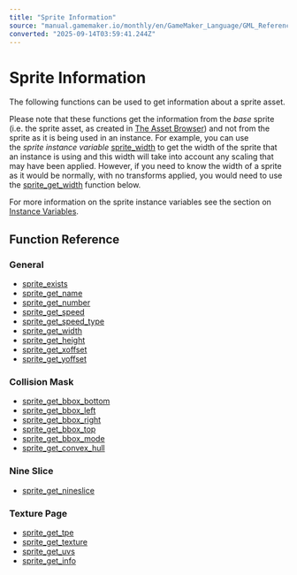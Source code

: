 ```yaml
---
title: "Sprite Information"
source: "manual.gamemaker.io/monthly/en/GameMaker_Language/GML_Reference/Asset_Management/Sprites/Sprite_Information/Sprite_Information.htm"
converted: "2025-09-14T03:59:41.244Z"
---
```


# Sprite Information

The following functions can be used to get information about a sprite asset.

Please note that these functions get the information from the _base_ sprite (i.e. the sprite asset, as created in [The Asset Browser](../../../../../Introduction/The_Asset_Browser.md)) and not from the sprite as it is being used in an instance. For example, you can use the _sprite_ _instance variable_ [sprite\_width](../Sprite_Instance_Variables/sprite_width.md) to get the width of the sprite that an instance is using and this width will take into account any scaling that may have been applied. However, if you need to know the width of a sprite as it would be normally, with no transforms applied, you would need to use the [sprite\_get\_width](sprite_get_width.md) function below.

For more information on the sprite instance variables see the section on [Instance Variables](../../../../GML_Overview/Variables/Instance_Variables.md).

## Function Reference

### General

-   [sprite\_exists](../Sprite_Manipulation/sprite_exists.md)
-   [sprite\_get\_name](sprite_get_name.md)
-   [sprite\_get\_number](sprite_get_number.md)
-   [sprite\_get\_speed](sprite_get_speed.md)
-   [sprite\_get\_speed\_type](sprite_get_speed_type.md)
-   [sprite\_get\_width](sprite_get_width.md)
-   [sprite\_get\_height](sprite_get_height.md)
-   [sprite\_get\_xoffset](sprite_get_xoffset.md)
-   [sprite\_get\_yoffset](sprite_get_yoffset.md)

### Collision Mask

-   [sprite\_get\_bbox\_bottom](sprite_get_bbox_bottom.md)
-   [sprite\_get\_bbox\_left](sprite_get_bbox_left.md)
-   [sprite\_get\_bbox\_right](sprite_get_bbox_right.md)
-   [sprite\_get\_bbox\_top](sprite_get_bbox_top.md)
-   [sprite\_get\_bbox\_mode](sprite_get_bbox_mode.md)
-   [sprite\_get\_convex\_hull](sprite_get_convex_hull.md)

### Nine Slice

-   [sprite\_get\_nineslice](sprite_get_nineslice.md)

### Texture Page

-   [sprite\_get\_tpe](sprite_get_tpe.md)
-   [sprite\_get\_texture](sprite_get_texture.md)
-   [sprite\_get\_uvs](sprite_get_uvs.md)
-   [sprite\_get\_info](sprite_get_info.md)